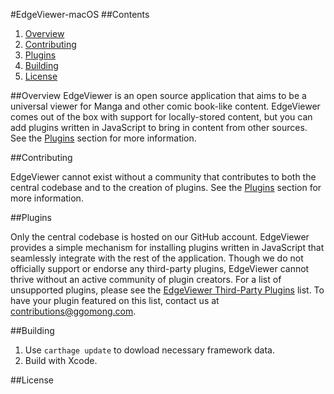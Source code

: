 #EdgeViewer-macOS
##Contents
1. [Overview](#overview)
2. [Contributing](#contributing)
2. [Plugins](#plugins)
3. [Building](#building)
4. [License](#license)

<a name="overview"></a>
##Overview
EdgeViewer is an open source application that aims to be a universal viewer for Manga and other comic book-like content. EdgeViewer comes out of the box with support for locally-stored content, but you can add plugins written in JavaScript to bring in content from other sources. See the [Plugins](#plugins) section for more information.

<a name="contributing"></a>
##Contributing

EdgeViewer cannot exist without a community that contributes to both the central codebase and to the creation of plugins. See the [Plugins](#plugins) section for more information.

<a name="plugins"></a>
##Plugins

Only the central codebase is hosted on our GitHub account. EdgeViewer provides a simple mechanism for installing plugins written in JavaScript that seamlessly integrate with the rest of the application. Though we do not officially support or endorse any third-party plugins, EdgeViewer cannot thrive without an active community of plugin creators. For a list of unsupported plugins, please see the [EdgeViewer Third-Party Plugins](https://ggomong.com/edgeviewer/plugins) list. To have your plugin featured on this list, contact us at [contributions@ggomong.com](mailto:contributions@ggomong.com).

<a name="building"></a>
##Building
1. Use `carthage update` to dowload necessary framework data.
2. Build with Xcode.

<a name="license"></a>
##License

